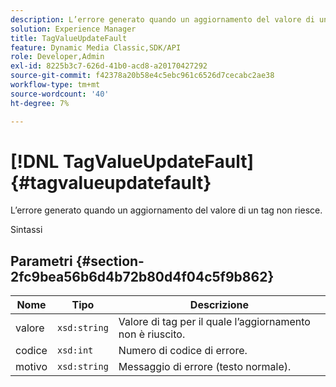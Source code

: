 ```yaml
---
description: L’errore generato quando un aggiornamento del valore di un tag non riesce.
solution: Experience Manager
title: TagValueUpdateFault
feature: Dynamic Media Classic,SDK/API
role: Developer,Admin
exl-id: 8225b3c7-626d-41b0-acd8-a20170427292
source-git-commit: f42378a20b58e4c5ebc961c6526d7cecabc2ae38
workflow-type: tm+mt
source-wordcount: '40'
ht-degree: 7%

---
```


# [!DNL TagValueUpdateFault]{#tagvalueupdatefault}

L’errore generato quando un aggiornamento del valore di un tag non riesce.

Sintassi

## Parametri {#section-2fc9bea56b6d4b72b80d4f04c5f9b862}

| Nome | Tipo | Descrizione |
|---|---|---|
| valore | `xsd:string` | Valore di tag per il quale l’aggiornamento non è riuscito. |
| codice | `xsd:int` | Numero di codice di errore. |
| motivo | `xsd:string` | Messaggio di errore (testo normale). |
